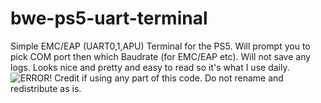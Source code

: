 # bwe-ps5-uart-terminal
Simple EMC/EAP (UART0,1,APU) Terminal for the PS5. Will prompt you to pick COM port then which Baudrate (for EMC/EAP etc). Will not save any logs. Looks nice and pretty and easy to read so it's what I use daily.
![ERROR!](https://i.imgur.com/nrE00Il.png)
Credit if using any part of this code. Do not rename and redistribute as is.
